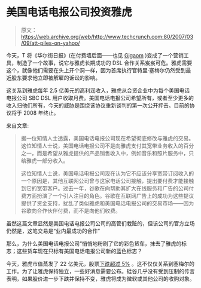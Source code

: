 # 美国电话电报公司投资雅虎 

> 原文：<https://web.archive.org/web/http://www.techcrunch.com:80/2007/03/09/att-piles-on-yahoo/>

今天，T 将《华尔街日报》(在付费墙后面——也见 [Gigaom](https://web.archive.org/web/20221002120744/http://gigaom.com/2007/03/09/att-yahoo/) )变成了一个营销工具，制造了一个故事，说它与雅虎长期成功的 DSL 合作关系岌岌可危。雅虎需要这个，就像他们需要在头上开个洞一样，因为首席执行官特里·塞梅尔仍然受到最近股东要求他立即被解雇的诉讼的影响。

这关系到雅虎每年 2.5 亿美元的高利润收入，雅虎从合资企业中为每个美国电话电报公司 SBC DSL 用户收取月费。美国电话电报公司希望所有，或者至少更多的收入归他们所有，今天的威胁是围绕该协议重新谈判的第一次公开抨击。目前的协议将于 2008 年终止。

来自文章:

> 据一位知情人士透露，美国电话电报公司现在希望彻底修改与雅虎的交易。这位知情人士说，美国电话电报公司不是向雅虎支付其宽带业务收入的百分之一，而是希望从雅虎提供的产品销售收入中，例如音乐和照片服务中，只给雅虎一部分收入。
> 
> 这位知情人士说，美国电话电报公司现在认为它不应该分享宽带订阅收入的一个原因是，其他互联网公司曾与这家电话公司接触，提出要付费才能接触到它的宽带客户。过去一年，谷歌在向帮助其扩大在线服务和广告的公司付费方面扮演了一个引人注目的角色。谷歌在互联网广告上的成功为这些提议提供了资金支持，扰乱了类似雅虎和美国电话电报公司的交易市场——因为谷歌向合作伙伴付费，而不是向他们收费。

虽然这篇文章显然是美国电话电报公司公司的高管们栽赃的，但该公司的官方立场仍然是，这笔交易是“业内最成功的合作”

那么，为什么美国电话电报公司“悄悄地粉刷了它的彩色货车，抹去了雅虎的标志；这些货车现在只标有美国电话电报公司新的蓝色标志？

今天，雅虎市值蒸发了 22 亿美元，股票[下跌超过 5%](https://web.archive.org/web/20221002120744/http://finance.yahoo.com/q?s=yhoo&x=0&y=0) 。这不仅仅关系到塞梅尔的工作。为了让雅虎保持独立，一些好消息需要公布。硅谷几乎没有受到压制的传言表明，如果股价进一步下跌并保持不变，雅虎将成为微软或其他公司的收购对象。
